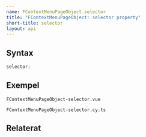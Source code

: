 ```yaml
---
name: FContextMenuPageObject.selector
title: "FContextMenuPageObject: selector property"
short-title: selector
layout: api
---
```


## Syntax

```ts nocompile nolint
selector;
```

## Exempel

```import static
FContextMenuPageObject-selector.vue
```

```import
FContextMenuPageObject-selector.cy.ts
```

## Relaterat
